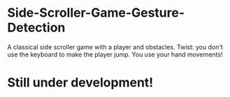 # Side-Scroller-Game-Gesture-Detection
A classical side scroller game with a player and obstacles. Twist: you don't use the keyboard to make the player jump. You use your hand movements!

# Still under development!
